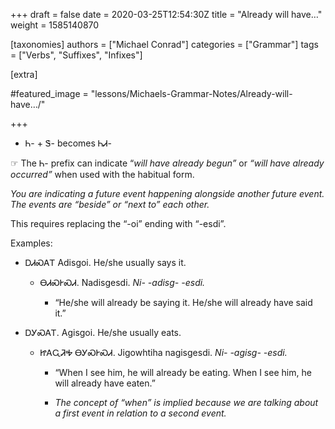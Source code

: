 +++
draft = false
date = 2020-03-25T12:54:30Z
title = "Already will have…"
weight = 1585140870

[taxonomies]
authors = ["Michael Conrad"]
categories = ["Grammar"]
tags = ["Verbs", "Suffixes", "Infixes"]

[extra]

#featured_image = "lessons/Michaels-Grammar-Notes/Already-will-have…/"

+++
  - Ꮒ- + Ꮥ- becomes ᏂᏗ-

☞ The Ꮒ- prefix can indicate “*will have already begun”* or *“will have
already occurred”* when used with the habitual form.

*You are indicating a future event happening alongside another future
event. The events are “beside” or “next to” each other.*

This requires replacing the “-oi” ending with “-esdi”.
<!-- more -->
Examples:

  - ᎠᏗᏍᎪᎢ Adisgoi. He/she usually says it.
    
      - ᎾᏗᏍᎨᏍᏗ. Nadisgesdi. *Ni- -adisg- -esdi.*
        
          - “He/she will already be saying it. He/she will already have
            said it.”

  - ᎠᎩᏍᎪᎢ. Agisgoi. He/she usually eats.
    
      - ᏥᎪᏩᏘᎭ ᎾᎩᏍᎨᏍᏗ. Jigowhtiha nagisgesdi. *Ni- -agisg- -esdi.*
        
          - “When I see him, he will already be eating. When I see him,
            he will already have eaten.”
        
          - *The concept of “when” is implied because we are talking
            about a first event in relation to a second event.*
